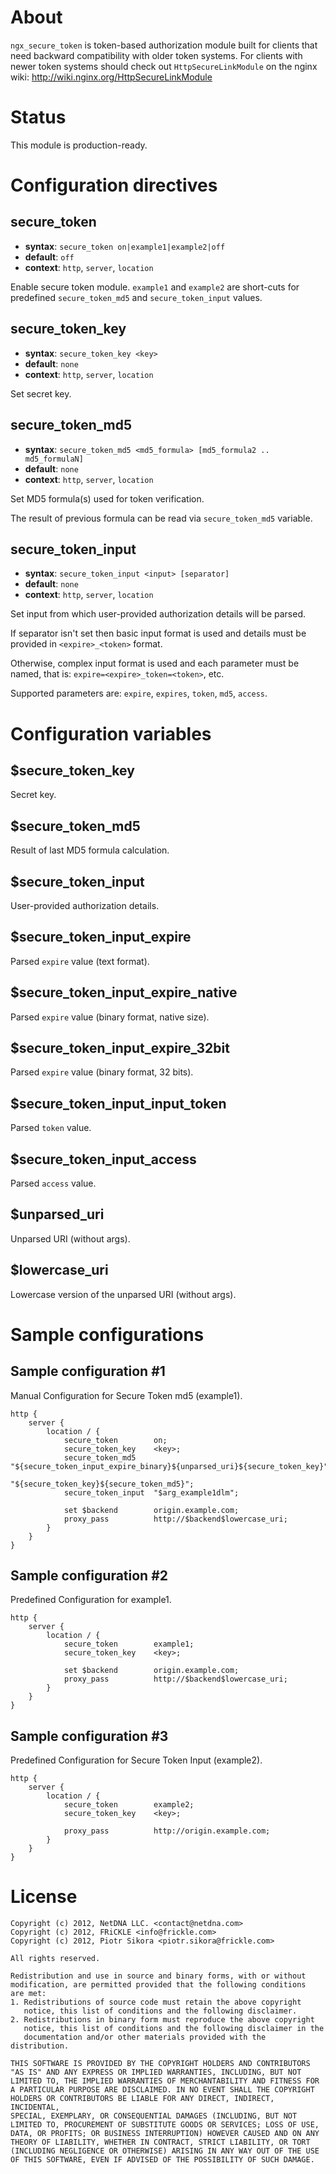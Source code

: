 About
=====
`ngx_secure_token` is token-based authorization module built for clients that need backward compatibility with older token systems. For clients with newer token systems should check out `HttpSecureLinkModule` on the nginx wiki: http://wiki.nginx.org/HttpSecureLinkModule


Status
======
This module is production-ready.


Configuration directives
========================
secure_token
------------
* **syntax**: `secure_token on|example1|example2|off`
* **default**: `off`
* **context**: `http`, `server`, `location`

Enable secure token module. `example1` and `example2` are short-cuts for
predefined `secure_token_md5` and `secure_token_input` values.


secure_token_key
----------------
* **syntax**: `secure_token_key <key>`
* **default**: `none`
* **context**: `http`, `server`, `location`

Set secret key.


secure_token_md5
----------------
* **syntax**: `secure_token_md5 <md5_formula> [md5_formula2 .. md5_formulaN]`
* **default**: `none`
* **context**: `http`, `server`, `location`

Set MD5 formula(s) used for token verification.

The result of previous formula can be read via `secure_token_md5` variable.


secure_token_input
------------------
* **syntax**: `secure_token_input <input> [separator]`
* **default**: `none`
* **context**: `http`, `server`, `location`

Set input from which user-provided authorization details will be parsed.

If separator isn't set then basic input format is used and details must
be provided in `<expire>_<token>` format.

Otherwise, complex input format is used and each parameter must be named,
that is: `expire=<expire>_token=<token>`, etc.

Supported parameters are: `expire`, `expires`, `token`, `md5`, `access`.


Configuration variables
=======================
$secure_token_key
-----------------
Secret key.


$secure_token_md5
-----------------
Result of last MD5 formula calculation.


$secure_token_input
-------------------
User-provided authorization details.


$secure_token_input_expire
--------------------------
Parsed `expire` value (text format).


$secure_token_input_expire_native
---------------------------------
Parsed `expire` value (binary format, native size).


$secure_token_input_expire_32bit
--------------------------------
Parsed `expire` value (binary format, 32 bits).


$secure_token_input_input_token
-------------------------------
Parsed `token` value.


$secure_token_input_access
--------------------------
Parsed `access` value.


$unparsed_uri
-------------
Unparsed URI (without args).


$lowercase_uri
--------------
Lowercase version of the unparsed URI (without args).


Sample configurations
=====================

Sample configuration #1
-----------------------
Manual Configuration for Secure Token md5 (example1).

    http {
        server {
            location / {
                secure_token        on;
                secure_token_key    <key>;
                secure_token_md5    "${secure_token_input_expire_binary}${unparsed_uri}${secure_token_key}"
                                    "${secure_token_key}${secure_token_md5}";
                secure_token_input  "$arg_example1dlm";

                set $backend        origin.example.com;
                proxy_pass          http://$backend$lowercase_uri;
            }
        }
    }


Sample configuration #2
-----------------------
Predefined Configuration for example1.

    http {
        server {
            location / {
                secure_token        example1;
                secure_token_key    <key>;

                set $backend        origin.example.com;
                proxy_pass          http://$backend$lowercase_uri;
            }
        }
    }


Sample configuration #3
-----------------------
Predefined Configuration for Secure Token Input (example2).

    http {
        server {
            location / {
                secure_token        example2;
                secure_token_key    <key>;

                proxy_pass          http://origin.example.com;
            }
        }
    }


License
=======
    Copyright (c) 2012, NetDNA LLC. <contact@netdna.com>
    Copyright (c) 2012, FRiCKLE <info@frickle.com>
    Copyright (c) 2012, Piotr Sikora <piotr.sikora@frickle.com>

    All rights reserved.

    Redistribution and use in source and binary forms, with or without
    modification, are permitted provided that the following conditions
    are met:
    1. Redistributions of source code must retain the above copyright
       notice, this list of conditions and the following disclaimer.
    2. Redistributions in binary form must reproduce the above copyright
       notice, this list of conditions and the following disclaimer in the
       documentation and/or other materials provided with the distribution.

    THIS SOFTWARE IS PROVIDED BY THE COPYRIGHT HOLDERS AND CONTRIBUTORS
    "AS IS" AND ANY EXPRESS OR IMPLIED WARRANTIES, INCLUDING, BUT NOT
    LIMITED TO, THE IMPLIED WARRANTIES OF MERCHANTABILITY AND FITNESS FOR
    A PARTICULAR PURPOSE ARE DISCLAIMED. IN NO EVENT SHALL THE COPYRIGHT
    HOLDERS OR CONTRIBUTORS BE LIABLE FOR ANY DIRECT, INDIRECT, INCIDENTAL,
    SPECIAL, EXEMPLARY, OR CONSEQUENTIAL DAMAGES (INCLUDING, BUT NOT
    LIMITED TO, PROCUREMENT OF SUBSTITUTE GOODS OR SERVICES; LOSS OF USE,
    DATA, OR PROFITS; OR BUSINESS INTERRUPTION) HOWEVER CAUSED AND ON ANY
    THEORY OF LIABILITY, WHETHER IN CONTRACT, STRICT LIABILITY, OR TORT
    (INCLUDING NEGLIGENCE OR OTHERWISE) ARISING IN ANY WAY OUT OF THE USE
    OF THIS SOFTWARE, EVEN IF ADVISED OF THE POSSIBILITY OF SUCH DAMAGE.
